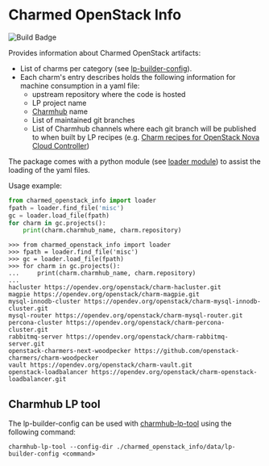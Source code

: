 # Charmed OpenStack Info

![Build Badge](https://github.com/openstack-charmers/charmed-openstack-info/actions/workflows/tox.yml/badge.svg)

Provides information about Charmed OpenStack artifacts:

* List of charms per category (see
  [lp-builder-config](./charmed_openstack_info/data/lp-builder-config)).
* Each charm's entry describes holds the following information for machine
  consumption in a yaml file:
  - upstream repository where the code is hosted
  - LP project name
  - [Charmhub](https://charmhub.io) name
  - List of maintained git branches
  - List of Charmhub channels where each git branch will be published to when
    built by LP recipes (e.g. [Charm recipes for OpenStack Nova Cloud
    Controller](https://launchpad.net/charm-nova-cloud-controller/+charm-recipes))

The package comes with a python module (see [loader
module](./charmed_openstack_info/loader.py)) to assist the loading of the yaml
files.

Usage example:

```python
from charmed_openstack_info import loader
fpath = loader.find_file('misc')
gc = loader.load_file(fpath)
for charm in gc.projects():
    print(charm.charmhub_name, charm.repository)
```

```
>>> from charmed_openstack_info import loader
>>> fpath = loader.find_file('misc')
>>> gc = loader.load_file(fpath)
>>> for charm in gc.projects():
...     print(charm.charmhub_name, charm.repository)
...
hacluster https://opendev.org/openstack/charm-hacluster.git
magpie https://opendev.org/openstack/charm-magpie.git
mysql-innodb-cluster https://opendev.org/openstack/charm-mysql-innodb-cluster.git
mysql-router https://opendev.org/openstack/charm-mysql-router.git
percona-cluster https://opendev.org/openstack/charm-percona-cluster.git
rabbitmq-server https://opendev.org/openstack/charm-rabbitmq-server.git
openstack-charmers-next-woodpecker https://github.com/openstack-charmers/charm-woodpecker
vault https://opendev.org/openstack/charm-vault.git
openstack-loadbalancer https://opendev.org/openstack/charm-openstack-loadbalancer.git
```

## Charmhub LP tool

The lp-builder-config can be used with
[charmhub-lp-tool](https://github.com/openstack-charmers/charmhub-lp-tools/)
using the following command:

``` shell
charmhub-lp-tool --config-dir ./charmed_openstack_info/data/lp-builder-config <command>
```
